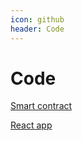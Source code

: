 ```yaml
---
icon: github
header: Code
---
```


# Code

<a href="https://github.com/t4sk/solidity-multi-sig-wallet" target="__blank">Smart contract</a>

<a href="https://github.com/t4sk/multi-sig-wallet" target="__blank">React app</a>
